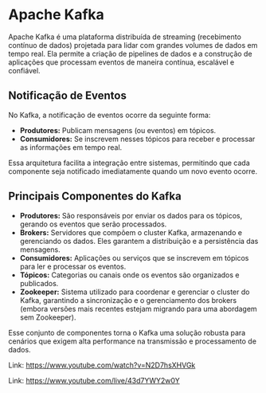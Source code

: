 # Apache Kafka

Apache Kafka é uma plataforma distribuída de streaming (recebimento contínuo de dados) projetada para lidar com grandes volumes de dados em tempo real. Ela permite a criação de pipelines de dados e a construção de aplicações que processam eventos de maneira contínua, escalável e confiável.

## Notificação de Eventos

No Kafka, a notificação de eventos ocorre da seguinte forma:
- **Produtores:** Publicam mensagens (ou eventos) em tópicos.
- **Consumidores:** Se inscrevem nesses tópicos para receber e processar as informações em tempo real.

Essa arquitetura facilita a integração entre sistemas, permitindo que cada componente seja notificado imediatamente quando um novo evento ocorre.

## Principais Componentes do Kafka

- **Produtores:** São responsáveis por enviar os dados para os tópicos, gerando os eventos que serão processados.
- **Brokers:** Servidores que compõem o cluster Kafka, armazenando e gerenciando os dados. Eles garantem a distribuição e a persistência das mensagens.
- **Consumidores:** Aplicações ou serviços que se inscrevem em tópicos para ler e processar os eventos.
- **Tópicos:** Categorias ou canais onde os eventos são organizados e publicados.
- **Zookeeper:** Sistema utilizado para coordenar e gerenciar o cluster do Kafka, garantindo a sincronização e o gerenciamento dos brokers (embora versões mais recentes estejam migrando para uma abordagem sem Zookeeper).

Esse conjunto de componentes torna o Kafka uma solução robusta para cenários que exigem alta performance na transmissão e processamento de dados.


Link: https://www.youtube.com/watch?v=N2D7hsXHVGk

Link: https://www.youtube.com/live/43d7YWY2w0Y
